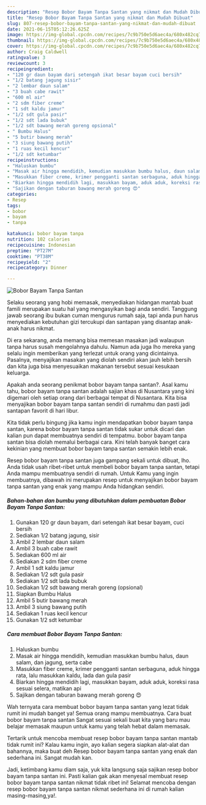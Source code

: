 ```yaml
---
description: "Resep Bobor Bayam Tanpa Santan yang nikmat dan Mudah Dibuat"
title: "Resep Bobor Bayam Tanpa Santan yang nikmat dan Mudah Dibuat"
slug: 807-resep-bobor-bayam-tanpa-santan-yang-nikmat-dan-mudah-dibuat
date: 2021-06-15T05:12:26.625Z
image: https://img-global.cpcdn.com/recipes/7c9b750e5d6aec4a/680x482cq70/bobor-bayam-tanpa-santan-foto-resep-utama.jpg
thumbnail: https://img-global.cpcdn.com/recipes/7c9b750e5d6aec4a/680x482cq70/bobor-bayam-tanpa-santan-foto-resep-utama.jpg
cover: https://img-global.cpcdn.com/recipes/7c9b750e5d6aec4a/680x482cq70/bobor-bayam-tanpa-santan-foto-resep-utama.jpg
author: Craig Caldwell
ratingvalue: 3
reviewcount: 3
recipeingredient:
- "120 gr daun bayam dari setengah ikat besar bayam cuci bersih"
- "1/2 batang jagung sisir"
- "2 lembar daun salam"
- "3 buah cabe rawit"
- "600 ml air"
- "2 sdm fiber creme"
- "1 sdt kaldu jamur"
- "1/2 sdt gula pasir"
- "1/2 sdt lada bubuk"
- "1/2 sdt bawang merah goreng opsional"
- " Bumbu Halus"
- "5 butir bawang merah"
- "3 siung bawang putih"
- "1 ruas kecil kencur"
- "1/2 sdt ketumbar"
recipeinstructions:
- "Haluskan bumbu"
- "Masak air hingga mendidih, kemudian masukkan bumbu halus, daun salam, dan jagung, serta cabe"
- "Masukkan fiber creme, krimer pengganti santan serbaguna, aduk hingga rata, lalu masukkan kaldu, lada dan gula pasir"
- "Biarkan hingga mendidih lagi, masukkan bayam, aduk aduk, koreksi rasa sesuai selera, matikan api"
- "Sajikan dengan taburan bawang merah goreng 😍"
categories:
- Resep
tags:
- bobor
- bayam
- tanpa

katakunci: bobor bayam tanpa 
nutrition: 102 calories
recipecuisine: Indonesian
preptime: "PT27M"
cooktime: "PT38M"
recipeyield: "2"
recipecategory: Dinner

---
```



![Bobor Bayam Tanpa Santan](https://img-global.cpcdn.com/recipes/7c9b750e5d6aec4a/680x482cq70/bobor-bayam-tanpa-santan-foto-resep-utama.jpg)

Selaku seorang yang hobi memasak, menyediakan hidangan mantab buat famili merupakan suatu hal yang mengasyikan bagi anda sendiri. Tanggung jawab seorang ibu bukan cuman mengurus rumah saja, tapi anda pun harus menyediakan kebutuhan gizi tercukupi dan santapan yang disantap anak-anak harus nikmat.

Di era  sekarang, anda memang bisa memesan masakan jadi walaupun tanpa harus susah mengolahnya dahulu. Namun ada juga lho mereka yang selalu ingin memberikan yang terlezat untuk orang yang dicintainya. Pasalnya, menyajikan masakan yang diolah sendiri akan jauh lebih bersih dan kita juga bisa menyesuaikan makanan tersebut sesuai kesukaan keluarga. 



Apakah anda seorang penikmat bobor bayam tanpa santan?. Asal kamu tahu, bobor bayam tanpa santan adalah sajian khas di Nusantara yang kini digemari oleh setiap orang dari berbagai tempat di Nusantara. Kita bisa menyajikan bobor bayam tanpa santan sendiri di rumahmu dan pasti jadi santapan favorit di hari libur.

Kita tidak perlu bingung jika kamu ingin mendapatkan bobor bayam tanpa santan, karena bobor bayam tanpa santan tidak sukar untuk dicari dan kalian pun dapat membuatnya sendiri di tempatmu. bobor bayam tanpa santan bisa diolah memalui berbagai cara. Kini telah banyak banget cara kekinian yang membuat bobor bayam tanpa santan semakin lebih enak.

Resep bobor bayam tanpa santan juga gampang sekali untuk dibuat, lho. Anda tidak usah ribet-ribet untuk membeli bobor bayam tanpa santan, tetapi Anda mampu membuatnya sendiri di rumah. Untuk Kamu yang ingin membuatnya, dibawah ini merupakan resep untuk menyajikan bobor bayam tanpa santan yang enak yang mampu Anda hidangkan sendiri.

<!--inarticleads1-->

##### Bahan-bahan dan bumbu yang dibutuhkan dalam pembuatan Bobor Bayam Tanpa Santan:

1. Gunakan 120 gr daun bayam, dari setengah ikat besar bayam, cuci bersih
1. Sediakan 1/2 batang jagung, sisir
1. Ambil 2 lembar daun salam
1. Ambil 3 buah cabe rawit
1. Sediakan 600 ml air
1. Sediakan 2 sdm fiber creme
1. Ambil 1 sdt kaldu jamur
1. Sediakan 1/2 sdt gula pasir
1. Sediakan 1/2 sdt lada bubuk
1. Sediakan 1/2 sdt bawang merah goreng (opsional)
1. Siapkan  Bumbu Halus
1. Ambil 5 butir bawang merah
1. Ambil 3 siung bawang putih
1. Sediakan 1 ruas kecil kencur
1. Gunakan 1/2 sdt ketumbar




<!--inarticleads2-->

##### Cara membuat Bobor Bayam Tanpa Santan:

1. Haluskan bumbu
1. Masak air hingga mendidih, kemudian masukkan bumbu halus, daun salam, dan jagung, serta cabe
1. Masukkan fiber creme, krimer pengganti santan serbaguna, aduk hingga rata, lalu masukkan kaldu, lada dan gula pasir
1. Biarkan hingga mendidih lagi, masukkan bayam, aduk aduk, koreksi rasa sesuai selera, matikan api
1. Sajikan dengan taburan bawang merah goreng 😍




Wah ternyata cara membuat bobor bayam tanpa santan yang lezat tidak rumit ini mudah banget ya! Semua orang mampu membuatnya. Cara buat bobor bayam tanpa santan Sangat sesuai sekali buat kita yang baru mau belajar memasak maupun untuk kamu yang telah hebat dalam memasak.

Tertarik untuk mencoba membuat resep bobor bayam tanpa santan mantab tidak rumit ini? Kalau kamu ingin, ayo kalian segera siapkan alat-alat dan bahannya, maka buat deh Resep bobor bayam tanpa santan yang enak dan sederhana ini. Sangat mudah kan. 

Jadi, ketimbang kamu diam saja, yuk kita langsung saja sajikan resep bobor bayam tanpa santan ini. Pasti kalian gak akan menyesal membuat resep bobor bayam tanpa santan nikmat tidak ribet ini! Selamat mencoba dengan resep bobor bayam tanpa santan nikmat sederhana ini di rumah kalian masing-masing,ya!.

